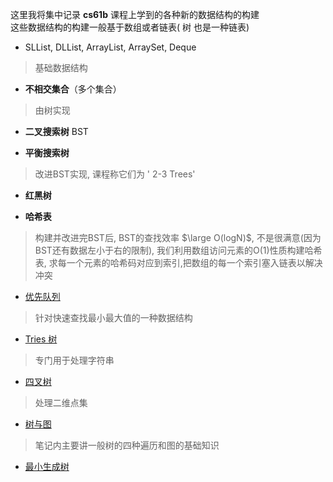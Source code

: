 这里我将集中记录 **cs61b** 课程上学到的各种新的数据结构的构建  
这些数据结构的构建一般基于数组或者链表( 树 也是一种链表)

- SLList, DLList, ArrayList, ArraySet, Deque
> 基础数据结构

- **不相交集合**（多个集合）
> 由树实现

- **二叉搜索树** BST

- **平衡搜索树**
> 改进BST实现, 课程称它们为 ' 2-3 Trees'

- **红黑树**

- **哈希表**
> 构建并改进完BST后, BST的查找效率 $\large O(logN)$, 不是很满意(因为BST还有数据左小于右的限制), 我们利用数组访问元素的O(1)性质构建哈希表, 求每一个元素的哈希码对应到索引,把数组的每一个索引塞入链表以解决冲突

- [优先队列](./优先队列.md)
> 针对快速查找最小最大值的一种数据结构

- [Tries 树](./Tries%20树.md)
> 专门用于处理字符串

- [四叉树](./四叉树.md)
> 处理二维点集

- [树与图](树与图.md)
> 笔记内主要讲一般树的四种遍历和图的基础知识

- [最小生成树](./最小生成树.md)
